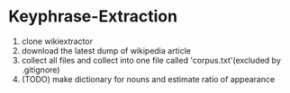 # Keyphrase-Extraction


1. clone wikiextractor
2. download the latest dump of wikipedia article
3. collect all files and collect into one file called 'corpus.txt'(excluded by .gitignore)
4. (TODO) make dictionary for nouns and estimate ratio of appearance